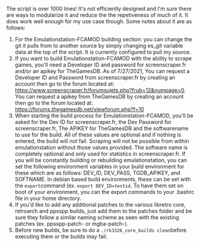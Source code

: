 The script is over 1000 lines!  It's not efficiently designed and I'm sure there are ways to modularize it and reduce the the repetiveness of much of it.
It does work well enough for my use case though.  Some notes about it are as follows:

1. For the Emulationstation-FCAMOD building section: you can change the git it pulls from to another source by simply changing es_git variable data at the top of the script. It is currently configured to pull my source.
2. If you want to build Emulationstation-FCAMOD with the ability to scrape games, you'll need a Developer ID and password for screenscraper.fr and/or an apikey for TheGamesDB.  As of 7/27/2021, You can request a Developer ID and Password from screenscraper.fr by creating an account then go to the forum located at: https://www.screenscraper.fr/forumsujets.php?frub=12&numpage=0.  You can request a apikey from TheGamesDB by creating an account then go to the forum located at: https://forums.thegamesdb.net/viewforum.php?f=10
3. When starting the build process for Emulationstation-FCAMOD, you'll be asked for the Dev ID for screenscraper.fr, the Dev Password for screenscraper.fr, The APIKEY for TheGamesDB and the softwarename to use for the build.  All of these values are optional and if nothing is entered, the build will not fail.  Scraping will not be possible from within emulationstation without those values provided.  The software name is completely optional and only used for statistics in screenscraper.fr.  If you will be constantly building or rebuilding emulationstation, you can set the following environment variables in your build environment for these which are as follows: DEV_ID, DEV_PASS, TGDB_APIKEY, and SOFTNAME.  In debian based build environments, these can be set with the `export`command (ex. `export DEV_ID=testid`.  To have them set on boot of your environment, you can the export commands to your .bashrc file in your home directory.
4. If you'd like to add any additional patches to the various libretro core, retroarch and ppsspp builds, just add them to the patches folder and be sure they follow a similar naming scheme as seen with the existing patches (ex. ppsspp-patch- or mgba-patch-).
5. Before new builds, be sure to do a `./rk3326_core_builds clean`before executing them or the builds may fail.
